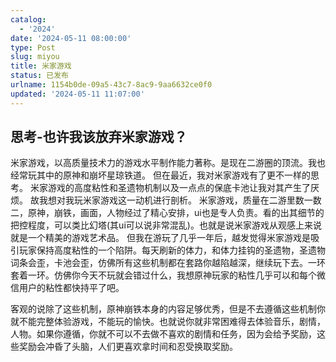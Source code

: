 ```yaml
---
catalog:
  - '2024'
date: '2024-05-11 08:00:00'
type: Post
slug: miyou
title: 米家游戏
status: 已发布
urlname: 1154b0de-09a5-43c7-8ac9-9aa6632ce0f0
updated: '2024-05-11 11:07:00'
---
```


## **思考-也许我该放弃米家游戏？**



米家游戏，以高质量技术力的游戏水平制作能力著称。是现在二游圈的顶流。我也经常玩其中的原神和崩坏星琼铁道。
但在最近，我对米家游戏有了更不一样的思考。
米家游戏的高度粘性和圣遗物机制以及一点点的保底卡池让我对其产生了厌烦。
故我想对我玩米家游戏这一动机进行剖析。
米家游戏，质量在二游里数一数二，原神，崩铁，画面，人物经过了精心安排，ui也是专人负责。看的出其细节的把控程度，可以类比幻塔(其ui可以说非常混乱)。也就是说米家游戏从观感上来说就是一个精美的游戏艺术品。
但我在游玩了几乎一年后，越发觉得米家游戏是吸引玩家保持高度粘性的一个陷阱。每天刷新的体力，和体力挂钩的圣遗物，圣遗物词条会歪，卡池会歪，仿佛所有这些机制都在套路你越陷越深，继续玩下去。一环套着一环。仿佛你今天不玩就会错过什么，我想原神玩家的粘性几乎可以和每个微信用户的粘性都快持平了吧。


客观的说除了这些机制，原神崩铁本身的内容足够优秀，但是不去遵循这些机制你就不能完整体验游戏，不能玩的愉快。也就说你就非常困难得去体验音乐，剧情，人物。如果你遵循，你就不可以不去做不喜欢的剧情和任务，因为会给予奖励，这些奖励会冲昏了头脑，人们更喜欢拿时间和忍受换取奖励。

